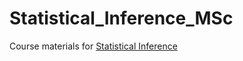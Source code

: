 # Statistical_Inference_MSc
Course materials for [Statistical Inference](https://emap.fgv.br/disciplina/inferencia-estatistica)
